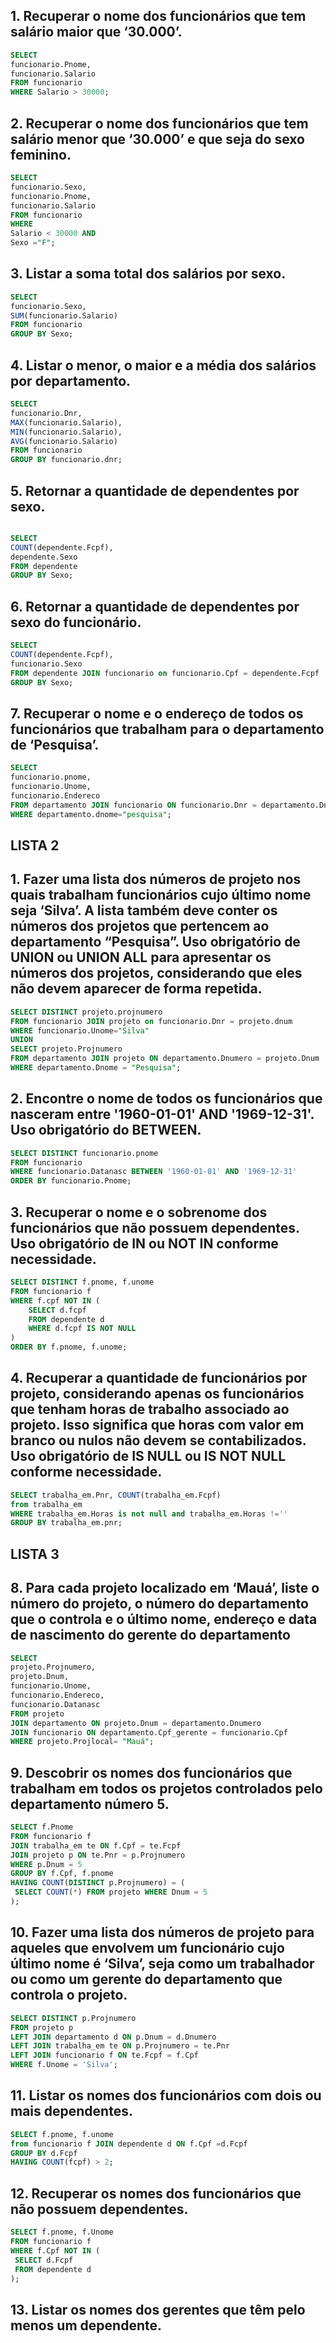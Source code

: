 ## 1. Recuperar o nome dos funcionários que tem salário maior que ‘30.000’.

```sql
SELECT
funcionario.Pnome,
funcionario.Salario
FROM funcionario
WHERE Salario > 30000;
``` 

## 2. Recuperar o nome dos funcionários que tem salário menor que ‘30.000’ e que seja do sexo feminino.


```sql
SELECT
funcionario.Sexo,
funcionario.Pnome,
funcionario.Salario
FROM funcionario
WHERE
Salario < 30000 AND
Sexo ="F";
```

## 3. Listar a soma total dos salários por sexo.

```sql
SELECT
funcionario.Sexo,
SUM(funcionario.Salario)
FROM funcionario
GROUP BY Sexo;
```

## 4. Listar o menor, o maior e a média dos salários por departamento.

```sql
SELECT
funcionario.Dnr,
MAX(funcionario.Salario),
MIN(funcionario.Salario),
AVG(funcionario.Salario)
FROM funcionario
GROUP BY funcionario.dnr;
```

## 5. Retornar a quantidade de dependentes por sexo.

```sql

SELECT
COUNT(dependente.Fcpf),
dependente.Sexo
FROM dependente
GROUP BY Sexo;

```

## 6. Retornar a quantidade de dependentes por sexo do funcionário.

```sql
SELECT
COUNT(dependente.Fcpf),
funcionario.Sexo
FROM dependente JOIN funcionario on funcionario.Cpf = dependente.Fcpf
GROUP BY Sexo;
```

## 7. Recuperar o nome e o endereço de todos os funcionários que trabalham para o departamento de ‘Pesquisa’.

```sql
SELECT
funcionario.pnome,
funcionario.Unome,	
funcionario.Endereco
FROM departamento JOIN funcionario ON funcionario.Dnr = departamento.Dnumero 
WHERE departamento.dnome="pesquisa";
```

## LISTA 2

## 1. Fazer uma lista dos números de projeto nos quais trabalham funcionários cujo último nome seja ‘Silva’. A lista também deve conter os números dos projetos que pertencem ao departamento “Pesquisa”. Uso obrigatório de UNION ou UNION ALL para apresentar os números dos projetos, considerando que eles não devem aparecer de forma repetida.


```sql
SELECT DISTINCT projeto.projnumero
FROM funcionario JOIN projeto on funcionario.Dnr = projeto.dnum
WHERE funcionario.Unome="Silva"
UNION 
SELECT projeto.Projnumero
FROM departamento JOIN projeto ON departamento.Dnumero = projeto.Dnum
WHERE departamento.Dnome = "Pesquisa";
```

## 2. Encontre o nome de todos os funcionários que nasceram entre '1960-01-01' AND '1969-12-31'. Uso obrigatório do BETWEEN.

```sql
SELECT DISTINCT funcionario.pnome
FROM funcionario
WHERE funcionario.Datanasc BETWEEN '1960-01-01' AND '1969-12-31'
ORDER BY funcionario.Pnome;
```

## 3. Recuperar o nome e o sobrenome dos funcionários que não possuem dependentes. Uso obrigatório de IN ou NOT IN conforme necessidade.

```sql
SELECT DISTINCT f.pnome, f.unome
FROM funcionario f
WHERE f.cpf NOT IN (
    SELECT d.fcpf 
    FROM dependente d
    WHERE d.fcpf IS NOT NULL
)
ORDER BY f.pnome, f.unome;
 ```

 ## 4. Recuperar a quantidade de funcionários por projeto, considerando apenas os funcionários que tenham horas de trabalho associado ao projeto. Isso significa que horas com valor em branco ou nulos não devem se contabilizados. Uso obrigatório de IS NULL ou IS NOT NULL conforme necessidade.

 ```sql
 SELECT trabalha_em.Pnr, COUNT(trabalha_em.Fcpf)
from trabalha_em
WHERE trabalha_em.Horas is not null and trabalha_em.Horas !=''
GROUP BY trabalha_em.pnr;
 ```


 ## LISTA 3

 ## 8. Para cada projeto localizado em ‘Mauá’, liste o número do projeto, o número do departamento que o controla e o último nome, endereço e data de nascimento do gerente do departamento

 ```sql
 SELECT 
projeto.Projnumero,
projeto.Dnum,
funcionario.Unome,
funcionario.Endereco,
funcionario.Datanasc
FROM projeto
JOIN departamento ON projeto.Dnum = departamento.Dnumero
JOIN funcionario ON departamento.Cpf_gerente = funcionario.Cpf
WHERE projeto.Projlocal= "Mauá";
 ```

 ## 9. Descobrir os nomes dos funcionários que trabalham em todos os projetos controlados pelo departamento número 5.

 ```sql 
 SELECT f.Pnome
FROM funcionario f
JOIN trabalha_em te ON f.Cpf = te.Fcpf
JOIN projeto p ON te.Pnr = p.Projnumero
WHERE p.Dnum = 5
GROUP BY f.Cpf, f.pnome
HAVING COUNT(DISTINCT p.Projnumero) = (
  SELECT COUNT(*) FROM projeto WHERE Dnum = 5
);
 ```

 ## 10. Fazer uma lista dos números de projeto para aqueles que envolvem um funcionário cujo último nome é ‘Silva’, seja como um trabalhador ou como um gerente do departamento que controla o projeto. 

 ```sql
 SELECT DISTINCT p.Projnumero
FROM projeto p
LEFT JOIN departamento d ON p.Dnum = d.Dnumero
LEFT JOIN trabalha_em te ON p.Projnumero = te.Pnr
LEFT JOIN funcionario f ON te.Fcpf = f.Cpf
WHERE f.Unome = 'Silva';
 ```

 ## 11. Listar os nomes dos funcionários com dois ou mais dependentes.

 ```sql 
 SELECT f.pnome, f.unome
from funcionario f JOIN dependente d ON f.Cpf =d.Fcpf
GROUP BY d.Fcpf
HAVING COUNT(fcpf) > 2;
 ```

 ## 12. Recuperar os nomes dos funcionários que não possuem dependentes.

 ```sql
 SELECT f.pnome, f.Unome
FROM funcionario f
WHERE f.Cpf NOT IN (
  SELECT d.Fcpf
  FROM dependente d
);
 ```

 ## 13. Listar os nomes dos gerentes que têm pelo menos um dependente.
